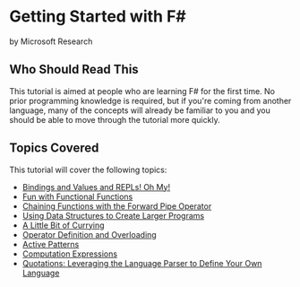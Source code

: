 # Getting Started with F# 
by Microsoft Research

## Who Should Read This

This tutorial is aimed at people who are learning F# for the first time. No prior programming knowledge is required, but if you're coming from another language, many of the concepts will already be familiar to you and you should be able to move through the tutorial more quickly.

## Topics Covered

This tutorial will cover the following topics:

- [Bindings and Values and REPLs! Oh My!](valuesandbindings.md)
- [Fun with Functional Functions](functions.md)
- [Chaining Functions with the Forward Pipe Operator](chainingfunctions.md)
- [Using Data Structures to Create Larger Programs](datastructures.md)
- [A Little Bit of Currying](currying.md)
- [Operator Definition and Overloading](operator.md)
- [Active Patterns](activepatterns.md)
- [Computation Expressions](expressions.md)
- [Quotations: Leveraging the Language Parser to Define Your Own Language](quotations.md)

<!-- [Installing .NET and Tools](writing-your-first.md) -->
<!-- [Types and Variables w/Console.ReadLine](types-variables-user-input.md) -->
<!-- [Troubleshooting](troubleshooting.md) --> 
